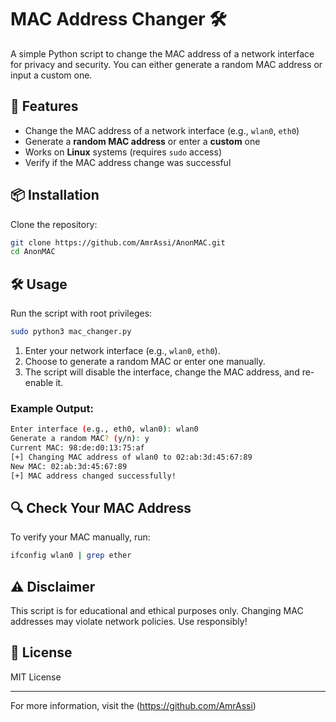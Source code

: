 # MAC Address Changer 🛠️

A simple Python script to change the MAC address of a network interface for privacy and security. You can either generate a random MAC address or input a custom one.

## 🚀 Features
- Change the MAC address of a network interface (e.g., `wlan0`, `eth0`)
- Generate a **random MAC address** or enter a **custom** one
- Works on **Linux** systems (requires `sudo` access)
- Verify if the MAC address change was successful

## 📦 Installation
Clone the repository:

```bash
git clone https://github.com/AmrAssi/AnonMAC.git
cd AnonMAC
```

## 🛠️ Usage
Run the script with root privileges:

```bash
sudo python3 mac_changer.py
```

1. Enter your network interface (e.g., `wlan0`, `eth0`).
2. Choose to generate a random MAC or enter one manually.
3. The script will disable the interface, change the MAC address, and re-enable it.

### Example Output:
```bash
Enter interface (e.g., eth0, wlan0): wlan0
Generate a random MAC? (y/n): y
Current MAC: 98:de:d0:13:75:af
[+] Changing MAC address of wlan0 to 02:ab:3d:45:67:89
New MAC: 02:ab:3d:45:67:89
[+] MAC address changed successfully!
```

## 🔍 Check Your MAC Address
To verify your MAC manually, run:

```bash
ifconfig wlan0 | grep ether
```

## ⚠️ Disclaimer
This script is for educational and ethical purposes only. Changing MAC addresses may violate network policies. Use responsibly!

## 📜 License
MIT License

---

For more information, visit the (https://github.com/AmrAssi)
